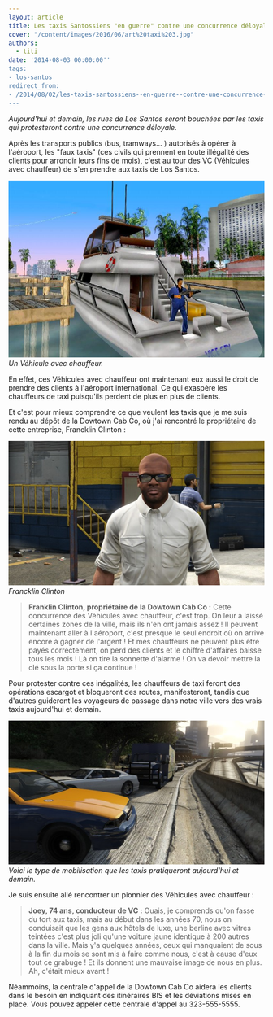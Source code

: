 ```yaml
---
layout: article
title: Les taxis Santossiens "en guerre" contre une concurrence déloyale
cover: "/content/images/2016/06/art%20taxi%203.jpg"
authors:
  - titi
date: '2014-08-03 00:00:00''
tags:
- los-santos
redirect_from:
- /2014/08/02/les-taxis-santossiens--en-guerre--contre-une-concurrence-deloyale-
---
```


_Aujourd'hui et demain, les rues de Los Santos seront bouchées par les taxis qui protesteront contre une concurrence déloyale._

Après les transports publics (bus, tramways... ) autorisés à opérer à l'aéroport, les "faux taxis" (ces civils qui prennent en toute illégalité des clients pour arrondir leurs fins de mois), c'est au tour des VC (Véhicules avec chauffeur) de s'en prendre aux taxis de Los Santos.

![Un Véhicule avec chauffeur.](/content/images/2016/06/vc.jpg)
_Un Véhicule avec chauffeur._

En effet, ces Véhicules avec chauffeur ont maintenant eux aussi le droit de prendre des clients à l'aéroport international. Ce qui exaspère les chauffeurs de taxi puisqu'ils perdent de plus en plus de clients.

Et c'est pour mieux comprendre ce que veulent les taxis que je me suis rendu au dépôt de la Dowtown Cab Co, où j'ai rencontré le propriétaire de cette entreprise, Francklin Clinton :

![Francklin Clinton](/content/images/2016/06/francklin%20taxi.jpg)
_Francklin Clinton_

> **Franklin Clinton, propriétaire de la Dowtown Cab Co :** Cette concurrence des Véhicules avec chauffeur, c'est trop. On leur à laissé certaines zones de la ville, mais ils n'en ont jamais assez ! Il peuvent maintenant aller à l'aéroport, c'est presque le seul endroit où on arrive encore à gagner de l'argent ! Et mes chauffeurs ne peuvent plus être payés correctement, on perd des clients et le chiffre d'affaires baisse tous les mois ! Là on tire la sonnette d'alarme ! On va devoir mettre la clé sous la porte si ça continue !

Pour protester contre ces inégalités, les chauffeurs de taxi feront des opérations escargot et bloqueront des routes, manifesteront, tandis que d'autres guideront les voyageurs de passage dans notre ville vers des vrais taxis aujourd'hui et demain.

![Voici le type de mobilisation que les taxis pratiqueront aujourd'hui et demain.](/content/images/2016/06/bouchon.jpg)
_Voici le type de mobilisation que les taxis pratiqueront aujourd'hui et demain._

Je suis ensuite allé rencontrer un pionnier des Véhicules avec chauffeur :

> **Joey, 74 ans, conducteur de VC :** Ouais, je comprends qu'on fasse du tort aux taxis, mais au début dans les années 70, nous on conduisait que les gens aux hôtels de luxe, une berline avec vitres teintées c'est plus joli qu'une voiture jaune identique à 200 autres dans la ville. Mais y'a quelques années, ceux qui manquaient de sous à la fin du mois se sont mis à faire comme nous, c'est à cause d'eux tout ce grabuge ! Et ils donnent une mauvaise image de nous en plus. Ah, c'était mieux avant !

Néammoins, la centrale d'appel de la Dowtown Cab Co aidera les clients dans le besoin en indiquant des itinéraires BIS et les déviations mises en place. Vous pouvez appeler cette centrale d'appel au 323-555-5555.